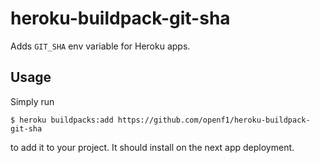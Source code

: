 # heroku-buildpack-git-sha
Adds `GIT_SHA` env variable for Heroku apps.

## Usage
Simply run

```
$ heroku buildpacks:add https://github.com/openf1/heroku-buildpack-git-sha
```

to add it to your project. It should install on the next app deployment.
